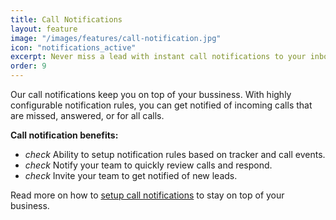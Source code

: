 ```yaml
---
title: Call Notifications
layout: feature
image: "/images/features/call-notification.jpg"
icon: "notifications_active"
excerpt: Never miss a lead with instant call notifications to your inbox.
order: 9
---
```


Our call notifications keep you on top of your bussiness. With highly configurable notification rules, you can get notified of incoming calls that are missed, answered, or for all calls.

<strong>Call notification benefits:</strong>

<ul class="list-unstyled features-list">
	<li><i class="material-icons text-success">check</i> Ability to setup notification rules based on tracker and call events.</li>
	<li><i class="material-icons text-success">check</i> Notify your team to quickly review calls and respond.</li>
	<li><i class="material-icons text-success">check</i> Invite your team to get notified of new leads.</li>
</ul>

Read more on how to <a href="https://app.calltracker.io/help/article/call-email-notifications/">setup call notifications</a> to stay on top of your business.

